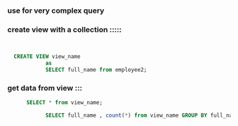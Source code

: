 

###  use for  very complex query 


###  create view with a collection :::::

```sql


  CREATE VIEW view_name 
            as 
            SELECT full_name from employee2;
```

###  get data from view :::


```sql
      SELECT * from view_name;

            SELECT full_name , count(*) from view_name GROUP BY full_name;
```

